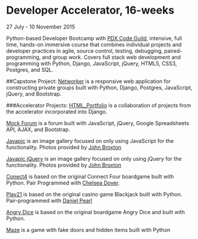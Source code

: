 # Developer Accelerator, 16-weeks

27 July - 10 November 2015

Python-based Developer Bootcamp with [PDX Code Guild](https://pdxcodeguild.com), intensive, full time, hands-on immersive course that combines individual projects and developer practices in agile, source control, testing, debugging, paired-programming, and group work. Covers full stack web development and programming with Python, Django, JavaScript, jQuery, HTML5, CSS3, Postgres, and SQL.

##Capstone Project: 
[Networker](https://github.com/williamsmichael/networker) is a responsive web application for constructing private groups built with Python, Django, Postgres, JavaScript, jQuery, and Bootstrap. 

###Accelerator Projects:
[HTML_Portfolio](https://github.com/PDXDevCampJuly/michael_devCamp/tree/master/django/html_portfolio) is a collaboration of projects from the accelerator incorporated into Django.

[Mock Forum](https://github.com/PDXDevCampJuly/michael_devCamp/tree/master/html_css_js/mockForum) is a forum built with JavaScript, jQuery, Google Spreadsheets API, AJAX, and Bootstrap.

[Javapic](https://github.com/PDXDevCampJuly/michael_devCamp/tree/master/django/html_portfolio/javapic) is an image gallery focused on only using JavaScript for the functionality. Photos provided by [John Broxton](https://github.com/johnbroxton)

[Javapic jQuery](https://github.com/PDXDevCampJuly/michael_devCamp/tree/master/django/html_portfolio/javapic_jquery) is an image gallery focused on only using jQuery for the functionality. Photos provided by [John Broxton](https://github.com/johnbroxton)

[Conect4](https://github.com/williamsmichael/ChelsDevCamp_July27/tree/master/Conect4_game) is based on the original Connect Four boardgame built with Python. Pair Programmed with [Chelsea Dover](https://github.com/Chelsea-Dover).

[Play21](https://github.com/williamsmichael/daniel_pearl/blob/master/python/Play21.py) is based on the original casino game Blackjack built with Python. Pair-programmed with [Daniel Pearl](https://github.com/Danielpearl) 

[Angry Dice](https://github.com/PDXDevCampJuly/michael_devCamp/blob/master/python/dice/angry_dice.py) is based on the original boardgame Angry Dice and built with Python.

[Maze](https://github.com/PDXDevCampJuly/michael_devCamp/blob/master/python/maze.py) is a game with fake doors and hidden items built with Python
